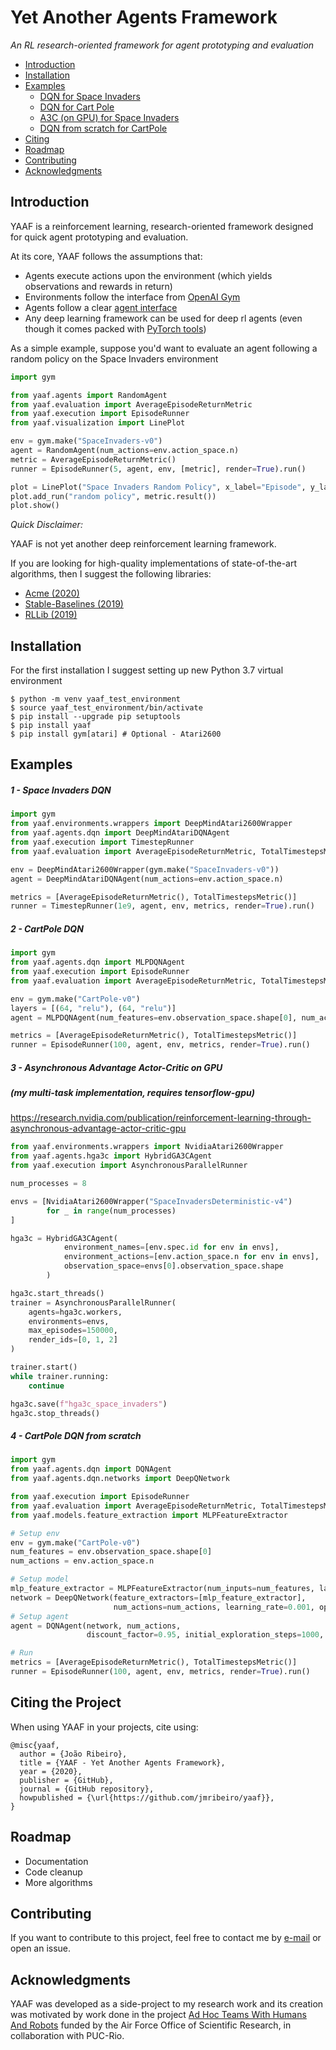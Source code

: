 # Yet Another Agents Framework

_An RL research-oriented framework for agent prototyping and evaluation_

- [Introduction](#introduction)
- [Installation](#installation)
- [Examples](#examples)
    - [DQN for Space Invaders](#1---space-invaders-dqn)
    - [DQN for Cart Pole](#2---cartpole-dqn)
    - [A3C (on GPU) for Space Invaders](#3---asynchronous-advantage-actor-critic-on-gpu)
    - [DQN from scratch for CartPole](#4---cartpole-dqn-from-scratch)
- [Citing](#citing-the-project)
- [Roadmap](#roadmap)
- [Contributing](#contributing)
- [Acknowledgments](#acknowledgments)

## Introduction

YAAF is a reinforcement learning, research-oriented framework designed for quick agent prototyping and evaluation.

At its core, YAAF follows the assumptions that:
- Agents execute actions upon the environment (which yields observations and rewards in return)
- Environments follow the interface from [OpenAI Gym](https://github.com/openai/gym/blob/master/gym/core.py)
- Agents follow a clear [agent interface](yaaf/agents/Agent.py)
- Any deep learning framework can be used for deep rl agents (even though it comes packed with [PyTorch tools](yaaf/models))

As a simple example, suppose you'd want to evaluate an agent following a random policy on the Space Invaders environment

```python
import gym

from yaaf.agents import RandomAgent
from yaaf.evaluation import AverageEpisodeReturnMetric
from yaaf.execution import EpisodeRunner
from yaaf.visualization import LinePlot

env = gym.make("SpaceInvaders-v0")
agent = RandomAgent(num_actions=env.action_space.n)
metric = AverageEpisodeReturnMetric()
runner = EpisodeRunner(5, agent, env, [metric], render=True).run()

plot = LinePlot("Space Invaders Random Policy", x_label="Episode", y_label="Average Episode Return", num_measurements=5)
plot.add_run("random policy", metric.result())
plot.show()

```

_Quick Disclaimer:_

YAAF is not yet another deep reinforcement learning framework. 

If you are looking for high-quality implementations of state-of-the-art algorithms, then I suggest the following libraries:

- [Acme (2020)](https://github.com/deepmind/acme)
- [Stable-Baselines (2019)](https://github.com/hill-a/stable-baselines)
- [RLLib (2019)](https://github.com/ray-project/ray/tree/master/rllib)

## Installation
For the first installation I suggest setting up new Python 3.7 virtual environment
    
    $ python -m venv yaaf_test_environment
    $ source yaaf_test_environment/bin/activate
    $ pip install --upgrade pip setuptools
    $ pip install yaaf  
    $ pip install gym[atari] # Optional - Atari2600

## Examples

##### 1 - Space Invaders DQN

```python
import gym
from yaaf.environments.wrappers import DeepMindAtari2600Wrapper
from yaaf.agents.dqn import DeepMindAtariDQNAgent
from yaaf.execution import TimestepRunner
from yaaf.evaluation import AverageEpisodeReturnMetric, TotalTimestepsMetric

env = DeepMindAtari2600Wrapper(gym.make("SpaceInvaders-v0"))
agent = DeepMindAtariDQNAgent(num_actions=env.action_space.n)

metrics = [AverageEpisodeReturnMetric(), TotalTimestepsMetric()]
runner = TimestepRunner(1e9, agent, env, metrics, render=True).run()
```

##### 2 - CartPole DQN

```python
import gym
from yaaf.agents.dqn import MLPDQNAgent
from yaaf.execution import EpisodeRunner
from yaaf.evaluation import AverageEpisodeReturnMetric, TotalTimestepsMetric

env = gym.make("CartPole-v0")
layers = [(64, "relu"), (64, "relu")]
agent = MLPDQNAgent(num_features=env.observation_space.shape[0], num_actions=env.action_space.n, layers=layers)

metrics = [AverageEpisodeReturnMetric(), TotalTimestepsMetric()]
runner = EpisodeRunner(100, agent, env, metrics, render=True).run()
```

##### 3 - Asynchronous Advantage Actor-Critic on GPU 
##### (my multi-task implementation, requires tensorflow-gpu)
https://research.nvidia.com/publication/reinforcement-learning-through-asynchronous-advantage-actor-critic-gpu

```python
from yaaf.environments.wrappers import NvidiaAtari2600Wrapper
from yaaf.agents.hga3c import HybridGA3CAgent
from yaaf.execution import AsynchronousParallelRunner

num_processes = 8

envs = [NvidiaAtari2600Wrapper("SpaceInvadersDeterministic-v4")
        for _ in range(num_processes)
]

hga3c = HybridGA3CAgent(
            environment_names=[env.spec.id for env in envs],
            environment_actions=[env.action_space.n for env in envs],
            observation_space=envs[0].observation_space.shape
        )

hga3c.start_threads()
trainer = AsynchronousParallelRunner(
    agents=hga3c.workers,
    environments=envs,
    max_episodes=150000,
    render_ids=[0, 1, 2]
)

trainer.start()
while trainer.running:
    continue

hga3c.save(f"hga3c_space_invaders")
hga3c.stop_threads()
```

##### 4 - CartPole DQN from scratch

```python
import gym
from yaaf.agents.dqn import DQNAgent
from yaaf.agents.dqn.networks import DeepQNetwork

from yaaf.execution import EpisodeRunner
from yaaf.evaluation import AverageEpisodeReturnMetric, TotalTimestepsMetric
from yaaf.models.feature_extraction import MLPFeatureExtractor

# Setup env
env = gym.make("CartPole-v0")
num_features = env.observation_space.shape[0]
num_actions = env.action_space.n

# Setup model
mlp_feature_extractor = MLPFeatureExtractor(num_inputs=num_features, layers=[(64, "relu"), (64, "relu")])
network = DeepQNetwork(feature_extractors=[mlp_feature_extractor],
                       num_actions=num_actions, learning_rate=0.001, optimizer="adam", cuda=True)
# Setup agent
agent = DQNAgent(network, num_actions, 
                 discount_factor=0.95, initial_exploration_steps=1000, final_exploration_rate=0.001)

# Run
metrics = [AverageEpisodeReturnMetric(), TotalTimestepsMetric()]
runner = EpisodeRunner(100, agent, env, metrics, render=True).run()
```

## Citing the Project

When using YAAF in your projects, cite using:

```
@misc{yaaf,
  author = {João Ribeiro},
  title = {YAAF - Yet Another Agents Framework},
  year = {2020},
  publisher = {GitHub},
  journal = {GitHub repository},
  howpublished = {\url{https://github.com/jmribeiro/yaaf}},
}
```

## Roadmap

- Documentation
- Code cleanup
- More algorithms
    
## Contributing

If you want to contribute to this project, feel free to contact me by [e-mail](mailto:joao.mg.ribeiro94@gmail.com) or open an issue.

## Acknowledgments

YAAF was developed as a side-project to my research work and its creation was motivated by work done in the project [Ad Hoc Teams With Humans And Robots](http://gaips.inesc-id.pt/component/gaips/projects/showProject/10/44) funded by the Air Force Office of Scientific Research, in collaboration with PUC-Rio.
